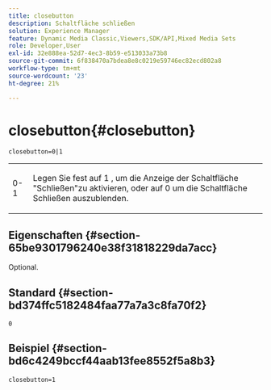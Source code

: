 ```yaml
---
title: closebutton
description: Schaltfläche schließen
solution: Experience Manager
feature: Dynamic Media Classic,Viewers,SDK/API,Mixed Media Sets
role: Developer,User
exl-id: 32e888ea-52d7-4ec3-8b59-e513033a73b8
source-git-commit: 6f838470a7bdea8e8c0219e59746ec82ecd802a8
workflow-type: tm+mt
source-wordcount: '23'
ht-degree: 21%

---
```


# closebutton{#closebutton}

`closebutton=0|1`

<table id="table_9B98C97485DD4DEB8A6ECBCE8DF6B886"> 
 <tbody> 
  <tr> 
   <td colname="col1"> <p> <span class="codeph"> 0-1 </span> </p> </td> 
   <td colname="col2"> <p> Legen Sie fest auf <span class="codeph"> 1</span> , um die Anzeige der Schaltfläche "Schließen"zu aktivieren, oder auf <span class="codeph"> 0</span> um die Schaltfläche Schließen auszublenden. </p> </td> 
  </tr> 
 </tbody> 
</table>

## Eigenschaften {#section-65be9301796240e38f31818229da7acc}

Optional.

## Standard {#section-bd374ffc5182484faa77a7a3c8fa70f2}

`0`

## Beispiel {#section-bd6c4249bccf44aab13fee8552f5a8b3}

`closebutton=1`
